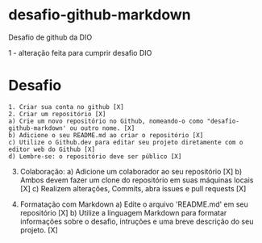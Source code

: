 # desafio-github-markdown

Desafio de github da DIO

1 - alteração feita para cumprir desafio DIO

# Desafio

    1. Criar sua conta no github [X]
    2. Criar um repositório [X]
    a) Crie um novo repositório no Github, nomeando-o como "desafio-github-markdown' ou outro nome. [X]
    b) Adicione o seu README.md ao criar o repositório [X]
    c) Utilize o Github.dev para editar seu projeto diretamente com o editor web do Github [X]
    d) Lembre-se: o repositório deve ser público [X]

3. Colaboração:
   a) Adicione um colaborador ao seu repositório [X]
   b) Ambos devem fazer um clone do repositório em suas máquinas locais [X]
   c) Realizem alterações, Commits, abra issues e pull requests [X]

4. Formatação com Markdown
   a) Edite o arquivo 'README.md' em seu repositório [X]
   b) Utilize a linguagem Markdown para formatar informações sobre o desafio, intruções e uma breve descrição do seu projeto. [X]
